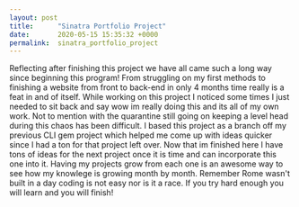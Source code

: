 ```yaml
---
layout: post
title:      "Sinatra Portfolio Project"
date:       2020-05-15 15:35:32 +0000
permalink:  sinatra_portfolio_project
---
```



Reflecting after finishing this project we have all came such a long way since beginning this program! From struggling on my first methods to finishing a website from front to back-end in only 4 months time really is a feat in and of itself. While working on this project I noticed some times I just needed to sit back and say wow im really doing this and its all of my own work. Not to mention with the quarantine still going on keeping a level head during this chaos has been difficult. 
     I based this project as a branch off my previous CLI gem project which helped me come up with ideas quicker since I had a ton for that project left over. Now that im finished here I have tons of ideas for the next project once it is time and can incorporate this one into it. Having my projects grow from each one is an awesome way to see how my knowlege is growing month by month. Remember Rome wasn't built in a day coding is not easy nor is it a race. If you try hard enough you will learn and you will finish!



